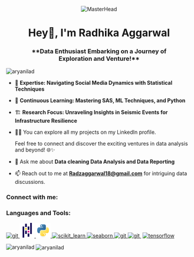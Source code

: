 <p align="center">
    <img src="https://miro.medium.com/v2/resize:fit:1066/1*GnvSOTyYNS1bLl_5q2TjhA.gif" alt="MasterHead">
</p>
<h1 align="center">Hey👋, I'm Radhika Aggarwal</h1>
<h3 align="center"> **Data Enthusiast Embarking on a Journey of Exploration and Venture!** </h3>

<p align="left"> <img src="https://komarev.com/ghpvc/?username=aryanilad&label=Profile%20views&color=0e75b6&style=flat" alt="aryanilad" /> </p>

- 🔭 **Expertise: Navigating Social Media Dynamics with Statistical Techniques**
   
- 🌱 **Continuous Learning: Mastering SAS, ML Techniques, and Python**

- 🏗️ **Research Focus: Unraveling Insights in Seismic Events for Infrastructure Resilience**

- 👨‍💻 You can explore all my projects on my LinkedIn profile.

  Feel free to connect and discover the exciting ventures in data analysis and beyond! 🌐✨

- 💬 Ask me about **Data cleaning Data Analysis and Data Reporting**

- 📫 Reach out to me at **Radzaggarwal18@gmail.com** for intriguing data discussions.



<h3 align="left">Connect with me:</h3>
<p align="left">
</p>

<h3 align="left">Languages and Tools:</h3>
<p align="left"> <a href="https://couchdb.apache.org/" target="_blank" rel="noreferrer"> 
<a href="https://git-scm.com/" target="_blank" rel="noreferrer"> <img src="https://www.vectorlogo.zone/logos/git-scm/git-scm-icon.svg" alt="git" width="40" height="40"/> </a> <a href="https://www.mongodb.com/" target="_blank" rel="noreferrer">  <a href="https://pandas.pydata.org/" target="_blank" rel="noreferrer"> <img src="https://raw.githubusercontent.com/devicons/devicon/2ae2a900d2f041da66e950e4d48052658d850630/icons/pandas/pandas-original.svg" alt="pandas" width="40" height="40"/> </a> <a href="https://www.python.org" target="_blank" rel="noreferrer"> <img src="https://raw.githubusercontent.com/devicons/devicon/master/icons/python/python-original.svg" alt="python" width="40" height="40"/> </a> 
<a href="https://scikit-learn.org/" target="_blank" rel="noreferrer"> <img src="https://upload.wikimedia.org/wikipedia/commons/0/05/Scikit_learn_logo_small.svg" alt="scikit_learn" width="40" height="40"/> </a> <a href="https://seaborn.pydata.org/" target="_blank" rel="noreferrer"> <img src="https://seaborn.pydata.org/_images/logo-mark-lightbg.svg" alt="seaborn" width="40" height="40"/> </a><a href="https://www.sas.com/en_in/home.html" target="_blank" rel="noreferrer"> <img src="https://cdn.icon-icons.com/icons2/2699/PNG/512/sas_logo_icon_170761.png" alt="git" width="40" height="40"/> </a> 
<a href="https://www.r-project.org/" target="_blank" rel="noreferrer"> <img src="https://cdn4.iconfinder.com/data/icons/logos-and-brands/512/285_R_Project_logo-512.png" alt="git" width="40" height="40"/> </a>
<a href="https://www.tensorflow.org" target="_blank" rel="noreferrer"> <img src="https://www.vectorlogo.zone/logos/tensorflow/tensorflow-icon.svg" alt="tensorflow" width="40" height="40"/> </a> </p>

<p><img align="left" src="https://github-readme-stats.vercel.app/api/top-langs?username=aryanilad&show_icons=true&locale=en&layout=compact" alt="aryanilad" /></p>

<p>&nbsp;<img align="center" src="https://github-readme-stats.vercel.app/api?username=aryanilad&show_icons=true&locale=en" alt="aryanilad" /></p>

